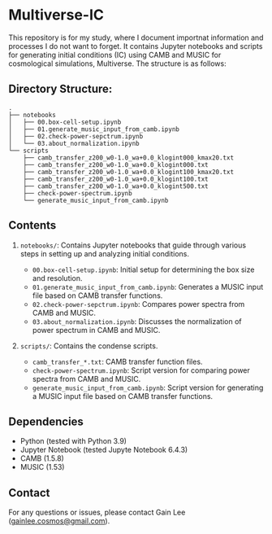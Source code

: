 # Multiverse-IC

This repository is for my study, where I document importnat information and processes I do not want to forget. It contains Jupyter notebooks and scripts for generating initial conditions (IC) using CAMB and MUSIC for cosmological simulations, Multiverse. The structure is as follows:

## Directory Structure:
```
.
├── notebooks
│   ├── 00.box-cell-setup.ipynb
│   ├── 01.generate_music_input_from_camb.ipynb
│   ├── 02.check-power-sepctrum.ipynb
│   └── 03.about_normalization.ipynb
└── scripts
    ├── camb_transfer_z200_w0-1.0_wa+0.0_klogint000_kmax20.txt
    ├── camb_transfer_z200_w0-1.0_wa+0.0_klogint000.txt
    ├── camb_transfer_z200_w0-1.0_wa+0.0_klogint100_kmax20.txt
    ├── camb_transfer_z200_w0-1.0_wa+0.0_klogint100.txt
    ├── camb_transfer_z200_w0-1.0_wa+0.0_klogint500.txt
    ├── check-power-spectrum.ipynb
    └── generate_music_input_from_camb.ipynb
```

## Contents

1. `notebooks/`: Contains Jupyter notebooks that guide through various steps in setting up and analyzing initial conditions.
   - `00.box-cell-setup.ipynb`: Initial setup for determining the box size and resolution.
   - `01.generate_music_input_from_camb.ipynb`: Generates a MUSIC input file based on CAMB transfer functions.
   - `02.check-power-sepctrum.ipynb`: Compares power spectra from CAMB and MUSIC.
   - `03.about_normalization.ipynb`: Discusses the normalization of power spectrum in CAMB and MUSIC.

2. `scripts/`: Contains the condense scripts.
   - `camb_transfer_*.txt`: CAMB transfer function files.
   - `check-power-spectrum.ipynb`: Script version for comparing power spectra from CAMB and MUSIC.
   - `generate_music_input_from_camb.ipynb`: Script version for generating a MUSIC input file based on CAMB transfer functions.

## Dependencies

- Python (tested with Python 3.9)
- Jupyter Notebook (tested Jupyte Notebook 6.4.3)
- CAMB (1.5.8)
- MUSIC (1.53)

## Contact

For any questions or issues, please contact Gain Lee (gainlee.cosmos@gmail.com).
